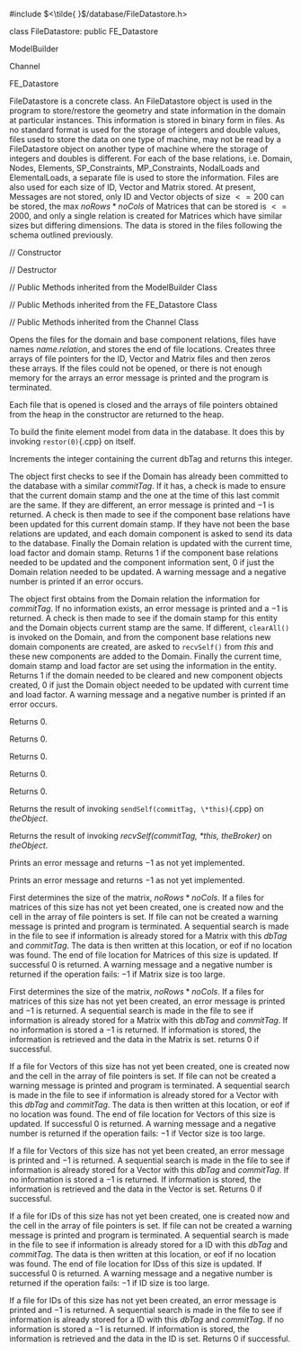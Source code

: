 


\#include $<\tilde{ }$/database/FileDatastore.h$>$



class FileDatastore: public FE_Datastore



ModelBuilder


Channel


FE_Datastore






FileDatastore is a concrete class. An FileDatastore object is used in
the program to store/restore the geometry and state information in the
domain at particular instances. This information is stored in binary
form in files. As no standard format is used for the storage of integers
and double values, files used to store the data on one type of machine,
may not be read by a FileDatastore object on another type of machine
where the storage of integers and doubles is different.
For each of the base relations, i.e. Domain, Nodes, Elements,
SP_Constraints, MP_Constraints, NodalLoads and ElementalLoads, a
separate file is used to store the information. Files are also used for
each size of ID, Vector and Matrix stored. At present, Messages are not
stored, only ID and Vector objects of size $<= 200$ can be stored, the
max $noRows * noCols$ of Matrices that can be stored is $<= 2000$, and
only a single relation is created for Matrices which have similar sizes
but differing dimensions. The data is stored in the files following the
schema outlined previously.

// Constructor






// Destructor






// Public Methods inherited from the ModelBuilder Class






// Public Methods inherited from the FE_Datastore Class










// Public Methods inherited from the Channel Class



































Opens the files for the domain and base component relations, files have
names *name.relation*, and stores the end of file locations. Creates
three arrays of file pointers for the ID, Vector and Matrix files and
then zeros these arrays. If the files could not be opened, or there is
not enough memory for the arrays an error message is printed and the
program is terminated.




Each file that is opened is closed and the arrays of file pointers
obtained from the heap in the constructor are returned to the heap.




To build the finite element model from data in the database. It does
this by invoking `restor(0)`{.cpp} on itself.

Increments the integer containing the current dbTag and returns this
integer.

The object first checks to see if the Domain has already been committed
to the database with a similar *commitTag*. If it has, a check is made
to ensure that the current domain stamp and the one at the time of this
last commit are the same. If they are different, an error message is
printed and $-1$ is returned. A check is then made to see if the
component base relations have been updated for this current domain
stamp. If they have not been the base relations are updated, and each
domain component is asked to send its data to the database. Finally the
Domain relation is updated with the current time, load factor and domain
stamp. Returns $1$ if the component base relations needed to be updated
and the component information sent, $0$ if just the Domain relation
needed to be updated. A warning message and a negative number is printed
if an error occurs.

The object first obtains from the Domain relation the information for
*commitTag*. If no information exists, an error message is printed and a
$-1$ is returned. A check is then made to see if the domain stamp for
this entity and the Domain objects current stamp are the same. If
different, `clearAll()` is invoked on the Domain, and from the component
base relations new domain components are created, are asked to
`recvSelf()` from *this* and these new components are added to the
Domain. Finally the current time, domain stamp and load factor are set
using the information in the entity. Returns $1$ if the domain needed to
be cleared and new component objects created, $0$ if just the Domain
object needed to be updated with current time and load factor. A warning
message and a negative number is printed if an error occurs.

Returns $0$.

Returns $0$.

Returns $0$.

Returns $0$.

Returns $0$.

Returns the result of invoking `sendSelf(commitTag, \*this)`{.cpp} on
*theObject*.

Returns the result of invoking *recvSelf(commitTag, \*this, theBroker)*
on *theObject*.

Prints an error message and returns $-1$ as not yet implemented.

Prints an error message and returns $-1$ as not yet implemented.

First determines the size of the matrix, $noRows * noCols$. If a files
for matrices of this size has not yet been created, one is created now
and the cell in the array of file pointers is set. If file can not be
created a warning message is printed and program is terminated. A
sequential search is made in the file to see if information is already
stored for a Matrix with this *dbTag* and *commitTag*. The data is then
written at this location, or eof if no location was found. The end of
file location for Matrices of this size is updated. If successful $0$ is
returned. A warning message and a negative number is returned if the
operation fails: $-1$ if Matrix size is too large.

First determines the size of the matrix, $noRows * noCols$. If a files
for matrices of this size has not yet been created, an error message is
printed and $-1$ is returned. A sequential search is made in the file to
see if information is already stored for a Matrix with this *dbTag* and
*commitTag*. If no information is stored a $-1$ is returned. If
information is stored, the information is retrieved and the data in the
Matrix is set. returns $0$ if successful.

If a file for Vectors of this size has not yet been created, one is
created now and the cell in the array of file pointers is set. If file
can not be created a warning message is printed and program is
terminated. A sequential search is made in the file to see if
information is already stored for a Vector with this *dbTag* and
*commitTag*. The data is then written at this location, or eof if no
location was found. The end of file location for Vectors of this size is
updated. If successful $0$ is returned. A warning message and a negative
number is returned if the operation fails: $-1$ if Vector size is too
large.

If a file for Vectors of this size has not yet been created, an error
message is printed and $-1$ is returned. A sequential search is made in
the file to see if information is already stored for a Vector with this
*dbTag* and *commitTag*. If no information is stored a $-1$ is returned.
If information is stored, the information is retrieved and the data in
the Vector is set. Returns $0$ if successful.

If a file for IDs of this size has not yet been created, one is created
now and the cell in the array of file pointers is set. If file can not
be created a warning message is printed and program is terminated. A
sequential search is made in the file to see if information is already
stored for a ID with this *dbTag* and *commitTag*. The data is then
written at this location, or eof if no location was found. The end of
file location for IDss of this size is updated. If successful $0$ is
returned. A warning message and a negative number is returned if the
operation fails: $-1$ if ID size is too large.

If a file for IDs of this size has not yet been created, an error
message is printed and $-1$ is returned. A sequential search is made in
the file to see if information is already stored for a ID with this
*dbTag* and *commitTag*. If no information is stored a $-1$ is returned.
If information is stored, the information is retrieved and the data in
the ID is set. Returns $0$ if successful.
